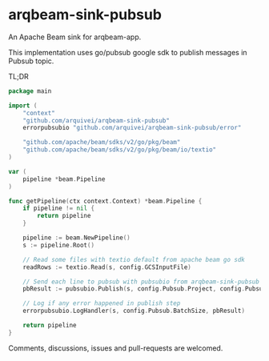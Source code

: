 # arqbeam-sink-pubsub
An Apache Beam sink for arqbeam-app.

This implementation uses go/pubsub google sdk to publish messages in Pubsub topic.

TL;DR

```go
package main

import (
	"context"
    "github.com/arquivei/arqbeam-sink-pubsub"
	errorpubsubio "github.com/arquivei/arqbeam-sink-pubsub/error"

	"github.com/apache/beam/sdks/v2/go/pkg/beam"
	"github.com/apache/beam/sdks/v2/go/pkg/beam/io/textio"
)

var (
	pipeline *beam.Pipeline
)

func getPipeline(ctx context.Context) *beam.Pipeline {
	if pipeline != nil {
		return pipeline
	}

	pipeline := beam.NewPipeline()
	s := pipeline.Root()

    // Read some files with textio default from apache beam go sdk 
	readRows := textio.Read(s, config.GCSInputFile)

    // Send each line to pubsub with pubsubio from arqbeam-sink-pubsub
	pbResult := pubsubio.Publish(s, config.Pubsub.Project, config.Pubsub.Topic, config.Pubsub.BatchSize, readRows)

    // Log if any error happened in publish step
	errorpubsubio.LogHandler(s, config.Pubsub.BatchSize, pbResult)

	return pipeline
}

```

Comments, discussions, issues and pull-requests are welcomed.
